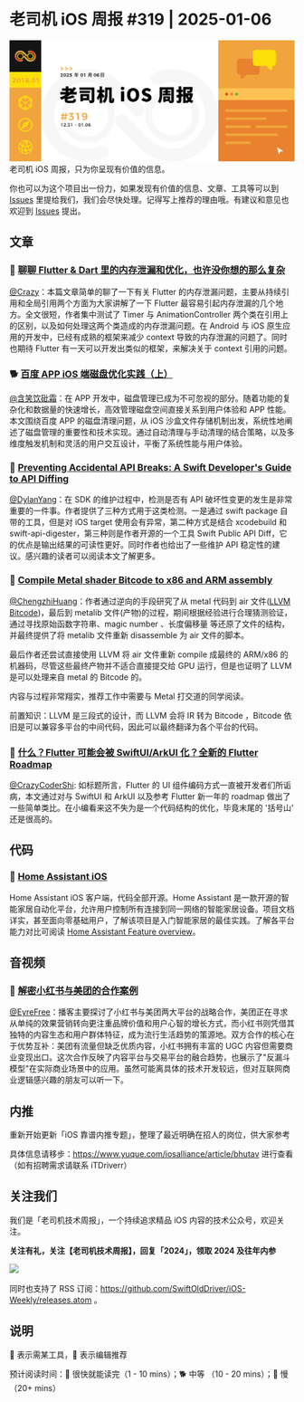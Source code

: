 # 老司机 iOS 周报 #319 | 2025-01-06

![ios-weekly](https://github.com/SwiftOldDriver/iOS-Weekly/blob/master/assets/weekly-header/319.jpg?raw=true)
老司机 iOS 周报，只为你呈现有价值的信息。

你也可以为这个项目出一份力，如果发现有价值的信息、文章、工具等可以到 [Issues](https://github.com/SwiftOldDriver/iOS-Weekly/issues) 里提给我们，我们会尽快处理。记得写上推荐的理由哦。有建议和意见也欢迎到 [Issues](https://github.com/SwiftOldDriver/iOS-Weekly/issues) 提出。

## 文章

### 🐎 [聊聊 Flutter & Dart 里的内存泄漏和优化，也许没你想的那么复杂](https://mp.weixin.qq.com/s/_88yMWWkLI6fFPHhqMdc2w)

[@Crazy](https://github.com/jiyan135960)：本篇文章简单的聊了一下有关 Flutter 的内存泄漏问题，主要从持续引用和全局引用两个方面为大家讲解了一下 Flutter 最容易引起内存泄漏的几个地方。全文很短，作者集中测试了 Timer 与 AnimationController 两个类在引用上的区别，以及如何处理这两个类造成的内存泄漏问题。在 Android 与 iOS 原生应用的开发中，已经有成熟的框架来减少 context 导致的内存泄漏的问题了。同时也期待 Flutter 有一天可以开发出类似的框架，来解决关于 context 引用的问题。

### 🐕 [百度 APP iOS 端磁盘优化实践（上）](https://mp.weixin.qq.com/s/YNd8-NKVdql3pRNImwxyTA)

[@含笑饮砒霜](https://weibo.com/chinafishnews/)：在 APP 开发中，磁盘管理已成为不可忽视的部分。随着功能的复杂化和数据量的快速增长，高效管理磁盘空间直接关系到用户体验和 APP 性能。本文围绕百度 APP 的磁盘清理问题，从 iOS 沙盒文件存储机制出发，系统性地阐述了磁盘管理的重要性和技术实现。通过自动清理与手动清理的结合策略，以及多维度触发机制和灵活的用户交互设计，平衡了系统性能与用户体验。

### 🐎 [Preventing Accidental API Breaks: A Swift Developer's Guide to API Diffing](https://www.adyen.com/knowledge-hub/swift-api-diff)

[@DylanYang](https://github.com/Dylan19Yang)：在 SDK 的维护过程中，检测是否有 API 破坏性变更的发生是非常重要的一件事。作者提供了三种方式用于这类检测。一是通过 swift package 自带的工具，但是对 iOS target 使用会有异常，第二种方式是结合 xcodebuild 和 swift-api-digester，第三种则是作者开源的一个工具 Swift Public API Diff，它的优点是输出结果的可读性更好。同时作者也给出了一些维护 API 稳定性的建议。感兴趣的读者可以阅读本文了解更多。

### 🐢 [Compile Metal shader Bitcode to x86 and ARM assembly](https://worthdoingbadly.com/metalbitcode/)

[@ChengzhiHuang](https://www.github.com/ChengzhiHuang)：作者通过逆向的手段研究了从 metal 代码到 air 文件([LLVM Bitcode](https://llvm.org/docs/BitCodeFormat.html))，最后到 metalib 文件(产物)的过程，期间根据经验进行合理猜测验证，通过寻找原始函数字符串、magic number 、长度偏移量 等还原了文件的结构，并最终提供了将 metalib 文件重新 disassemble 为 air 文件的脚本。

最后作者还尝试直接使用 LLVM 将 air 文件重新 compile 成最终的 ARM/x86 的机器码，尽管这些最终产物并不适合直接提交给 GPU 运行，但是也证明了 LLVM 是可以处理来自 metal 的 Bitcode 的。

内容与过程非常翔实，推荐工作中需要与 Metal 打交道的同学阅读。

前置知识：LLVM 是三段式的设计，而 LLVM 会将 IR 转为 Bitcode ，Bitcode 依旧是可以兼容多平台的中间代码，因此可以最终翻译为各个平台的代码。

### 🐢 [什么？Flutter 可能会被 SwiftUI/ArkUI 化？全新的 Flutter Roadmap](https://mp.weixin.qq.com/s/oiwfzBiednsQQgSCG-K_0g)

[@CrazyCoderShi](https://github.com/CrazyCoderShi): 如标题所言，Flutter 的 UI 组件编码方式一直被开发者们所诟病，本文通过对与 SwiftUI 和 ArkUI 以及参考 Flutter 新一年的 roadmap 做出了一些简单类比。在小编看来这不失为是一个代码结构的优化，毕竟末尾的 '括号山' 还是很高的。

## 代码

### 🐢 [Home Assistant iOS](https://github.com/home-assistant/iOS)

Home Assistant iOS 客户端，代码全部开源。Home Assistant 是一款开源的智能家居自动化平台，允许用户控制所有连接到同一网络的智能家居设备。项目文档详实，甚至面向零基础用户，了解该项目是入门智能家居的最佳实践。了解各平台能力对比可阅读 [Home Assistant Feature overview](https://companion.home-assistant.io/docs/core/)。

## 音视频

### 🐢 [解密小红书与美团的合作案例](https://www.xiaoyuzhoufm.com/episode/676e5d051e823e72d332d12e)

[@EyreFree](https://github.com/EyreFree)：播客主要探讨了小红书与美团两大平台的战略合作，美团正在寻求从单纯的效果营销转向更注重品牌价值和用户心智的增长方式，而小红书则凭借其独特的内容生态和用户群体特征，成为流行生活趋势的策源地。双方合作的核心在于优势互补：美团有流量但缺乏优质内容，小红书拥有丰富的 UGC 内容但需要商业变现出口。这次合作反映了内容平台与交易平台的融合趋势，也展示了"反漏斗模型"在实际商业场景中的应用。虽然可能离具体的技术开发较远，但对互联网商业逻辑感兴趣的朋友可以听一下。

## 内推

重新开始更新「iOS 靠谱内推专题」，整理了最近明确在招人的岗位，供大家参考

具体信息请移步：https://www.yuque.com/iosalliance/article/bhutav 进行查看（如有招聘需求请联系 iTDriverr）

## 关注我们

我们是「老司机技术周报」，一个持续追求精品 iOS 内容的技术公众号，欢迎关注。

**关注有礼，关注【老司机技术周报】，回复「2024」，领取 2024 及往年内参**

![](https://github.com/SwiftOldDriver/iOS-Weekly/blob/master/assets/qrcode_for_wechat.jpg?raw=true)

同时也支持了 RSS 订阅：https://github.com/SwiftOldDriver/iOS-Weekly/releases.atom 。

## 说明

🚧 表示需某工具，🌟 表示编辑推荐

预计阅读时间：🐎 很快就能读完（1 - 10 mins）；🐕 中等 （10 - 20 mins）；🐢 慢（20+ mins）

